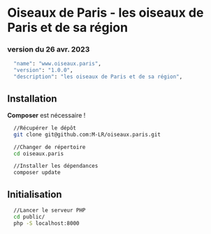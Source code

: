 # Oiseaux de Paris - les oiseaux de Paris et de sa région

### version du 26 avr. 2023

```sh
  "name": "www.oiseaux.paris",
  "version": "1.0.0",
  "description": "les oiseaux de Paris et de sa région",
```

## Installation

**Composer** est nécessaire ! 

```sh
  //Récupérer le dépôt
  git clone git@github.com:M-LR/oiseaux.paris.git

  //Changer de répertoire
  cd oiseaux.paris

  //Installer les dépendances 
  composer update
```

## Initialisation
```sh
  //Lancer le serveur PHP
  cd public/
  php -S localhost:8000
```
